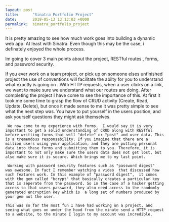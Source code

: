 ```yaml
---
layout: post
title:      "Sinatra Portfolio Project"
date:       2019-05-13 13:13:03 +0000
permalink:  sinatra_portfolio_project
---
```



It is pretty amazing to see how much work goes into building a dynamic web app. At least with Sinatra. Even though this may be the case, i definately enjoyed the whole process. 

Im going to cover 3 main points about the project,  RESTful routes , forms,  and password security.  

   If you ever  work on a team project, or pick up on someone elses unfinished project the use of conventions will facilitate the abilty for you to understand what exactly is going on . With HTTP requests, when a user clicks on a link, we want to make sure we understand what our routes are doing. After completing the project I have come to see the importance of this. At first it took me some time to grasp the flow of CRUD activity (Create, Read, Update, Delete), but once it made sense to me it was pretty simple to see what the next step was. You have to put yourself in the users position, and ask yourself questions they might ask themselves. 
	 
	 We now come to my experience with forms.  I would say it is very important to get a solid understanding of CRUD along with RESTful before writting forms that will "delete" or "post" and user data. This is a tremendous responsability. If you imagine that there are a million users using your application, and they are putting personal data into these forms and submitting them to you. Therefore, it is important to not only make sure the users data does not get lost, but also make sure it is secure. Which brings me to my last point. 
	 
	 Working with password security features such as "password digest"  was awesome. In fact I remember watching a video  that discussed how such features work. In this example of "password digest",  it comes with the gem called "bcrypt" that basically creates a particular key that is seperate from the password. So in the case of a hacker getting access to that users password, they also need access to the randomly generated encryption key which is  a long set of numbers produced by your gem not the user.
	 
	This was so far the most fun I have had working on a project, and seeing what goes on under the hood from the minute send a HTTP request to a website, to the minute I login to my account was incredible. 


